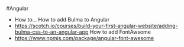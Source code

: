 #Angular 

* How to...
How to add Bulma to Angular
* https://scotch.io/courses/build-your-first-angular-website/adding-bulma-css-to-an-angular-app
How to add FontAwsome
* https://www.npmjs.com/package/angular-font-awesome
